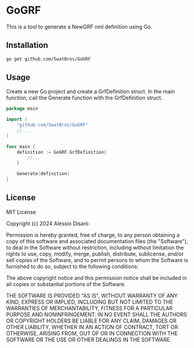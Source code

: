 # GoGRF

This is a tool to generate a NewGRF nml definition using Go.


## Installation

```bash
go get github.com/SwatBros/GoGRF
```

## Usage

Create a new Go project and create a GrfDefinition struct.
In the main function, call the Generate function with the GrfDefinition struct.

```go
package main

import (
    "github.com/SwatBros/GoGRF"
    //...
)

func main {
    definition := GoGRF.GrfDefinition{
        //...
    }

    Generate(definition)
}
```

## License
MIT License

Copyright (c) 2024 Alessio Disarò

Permission is hereby granted, free of charge, to any person obtaining a copy
of this software and associated documentation files (the "Software"), to deal
in the Software without restriction, including without limitation the rights
to use, copy, modify, merge, publish, distribute, sublicense, and/or sell
copies of the Software, and to permit persons to whom the Software is
furnished to do so, subject to the following conditions:

The above copyright notice and this permission notice shall be included in all
copies or substantial portions of the Software.

THE SOFTWARE IS PROVIDED "AS IS", WITHOUT WARRANTY OF ANY KIND, EXPRESS OR
IMPLIED, INCLUDING BUT NOT LIMITED TO THE WARRANTIES OF MERCHANTABILITY,
FITNESS FOR A PARTICULAR PURPOSE AND NONINFRINGEMENT. IN NO EVENT SHALL THE
AUTHORS OR COPYRIGHT HOLDERS BE LIABLE FOR ANY CLAIM, DAMAGES OR OTHER
LIABILITY, WHETHER IN AN ACTION OF CONTRACT, TORT OR OTHERWISE, ARISING FROM,
OUT OF OR IN CONNECTION WITH THE SOFTWARE OR THE USE OR OTHER DEALINGS IN THE
SOFTWARE.

